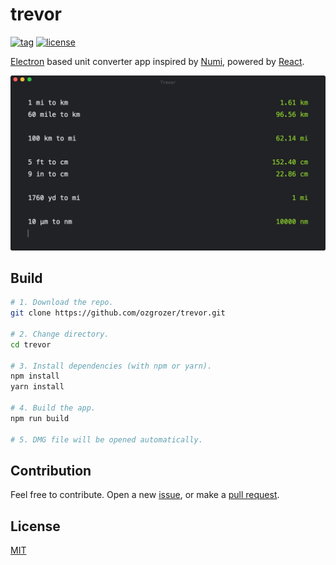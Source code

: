 # trevor
[![tag](https://img.shields.io/github/tag/ozgrozer/trevor.svg)](https://github.com/ozgrozer/trevor)
[![license](https://img.shields.io/badge/license-MIT-blue.svg?style=flat-square)](https://github.com/ozgrozer/trevor/blob/master/license)

[Electron](https://github.com/electron/electron) based unit converter app inspired by [Numi](http://numi.io/), powered by [React](https://github.com/facebook/react/).

![](screenshot.jpg)

## Build
```sh
# 1. Download the repo.
git clone https://github.com/ozgrozer/trevor.git

# 2. Change directory.
cd trevor

# 3. Install dependencies (with npm or yarn).
npm install
yarn install

# 4. Build the app.
npm run build

# 5. DMG file will be opened automatically.
```

## Contribution
Feel free to contribute. Open a new [issue](https://github.com/ozgrozer/trevor/issues), or make a [pull request](https://github.com/ozgrozer/trevor/pulls).

## License
[MIT](https://github.com/ozgrozer/trevor/blob/master/license)
